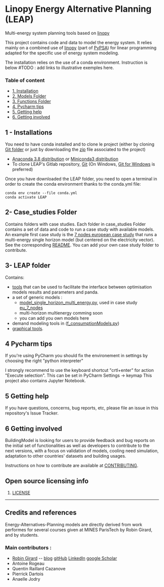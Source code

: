 # Linopy Energy Alternative Planning (LEAP)
Multi-energy system planning tools based on [linopy](https://github.com/PyPSA/linopy)

This project contains code and data to model the energy system. 
It relies mainly on a combined use of [linopy](https://github.com/PyPSA/linopy) (part of [PyPSA](https://pypsa.org/))
for linear programming adapted for the specific use of energy system modeling.

The installation relies on the use of a conda environment. Instruction is below
#TODO : add links to illustrative exemples here. 

### Table of content

* [1. Installation](#installations)
* [2. Models Folder](#CasDEtude)
* [3. Functions Folder](#functions)
* [4. Pycharm tips](#pycharm)
* [5. Getting help](#GettingH)
* [6. Getting involved](#GettingI)


## 1 - Installations  <a class="anchor" id="installations"></a>

You need to have conda installed and to clone le project 
(either by cloning [Git folder](https://github.com/robingirard/LEAP) or just by downloading the [zip](https://github.com/robingirard/LEAP/archive/refs/heads/main.zip) file associated to the project)

* [Anaconda 3.8 distribution](https://www.anaconda.com/distribution/) or [Miniconda3 distribution](https://docs.conda.io/en/latest/miniconda.html)
* To clone LEAP's Gitlab repository, [Git](https://git-scm.com/downloads) (On Windows, [Git for Windows](https://git-for-windows.github.io/) is preferred)


Once you have downloaded the LEAP folder, you need to open a terminal in order to create the conda environment thanks to the conda.yml file:

    conda env create --file conda.yml
    conda activate LEAP


## 2- Case_studies Folder <a class="anchor" id="CasDEtude"></a>

Contains folders with case studies. Each folder in case_studies Folder contains a set of data and code to run a case study with available models.  
An example first case study is the [7 nodes european case study](case_studies/eu_7_nodes/README.md) that runs a multi-energy single horizon model (but centered on the electricity vector).
See the corresponding [README](case_studies/README.md). You can add your own case study folder to contribute. 


## 3- LEAP folder <a class="anchor" id="functions"></a>
Contains:  
 - [tools](LEAP/f_tools.py) that can be used to facilitate the interface between optimisation models results and parameters and panda. 
 - a set of generic models : 
   - [model_single_horizon_multi_energy.py](LEAP/model_single_horizon_multi_energy.py), used in case study [eu_7_nodes](case_studies/eu_7_nodes/README.md)
   - multi-horizon multienergy comming soon
   - you can add you own models here
 - demand modeling tools in ([f_consumptionModels.py](LEAP/f_demand_tools.py)) 
 - [graphical tools](LEAP/f_graphicalTools.py).

## 4 Pycharm tips  <a class="anchor" id="pycharm"></a>
If you're using PyCharm you should fix the environement in settings by choosing the right "python interpreter"

I strongly recommend to use the keyboard shortcut "crtl+enter" for action "Execute selection". This can be set in PyCharm Settings -> keymap
This project also contains Jupyter Notebook. 

## 5 Getting help <a class="anchor" id="GettingH"></a>

If you have questions, concerns, bug reports, etc, please file an issue in this repository's Issue Tracker.

## 6 Getting involved <a class="anchor" id="GettingI"></a>

BuildingModel is looking for users to provide feedback and bug reports on the initial set of functionalities as well as
developers to contribute to the next versions, with a focus on validation of models, cooling need simulation,
adaptation to other countries' datasets and building usages.

Instructions on how to contribute are available at [CONTRIBUTING](CONTRIBUTING.md).


## Open source licensing info
1. [LICENSE](LICENSE)

----

## Credits and references
Energy-Alternatives-Planning models are directly derived from work performes for several courses given at MINES ParisTech by Robin Girard, and by students. 

### Main contributors : 
- [Robin Girard](https://www.minesparis.psl.eu/Services/Annuaire/robin-girard) -- [blog](https://www.energy-alternatives.eu/) [gitHub](https://github.com/robingirard) [LinkedIn](https://www.linkedin.com/in/robin-girard-a88baa4/) [google Scholar](https://scholar.google.fr/citations?user=cEYGStIAAAAJ&hl=fr)
- Antoine Rogeau
- Quentin Raillard Cazanove
- Pierrick Dartois
- Anaelle Jodry

